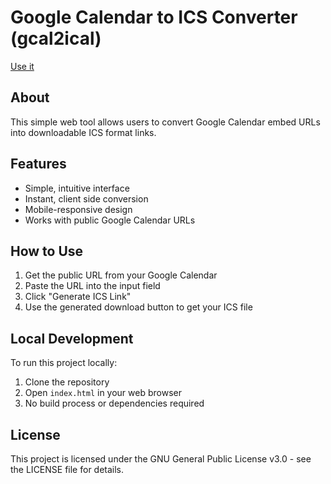 # Google Calendar to ICS Converter (gcal2ical)
[Use it](https://github.com/gitcedric/gcal2ical/)

## About
This simple web tool allows users to convert Google Calendar embed URLs into downloadable ICS format links.

## Features
- Simple, intuitive interface
- Instant, client side conversion
- Mobile-responsive design
- Works with public Google Calendar URLs

## How to Use
1. Get the public URL from your Google Calendar
2. Paste the URL into the input field
3. Click "Generate ICS Link"
4. Use the generated download button to get your ICS file

## Local Development
To run this project locally:
1. Clone the repository
2. Open `index.html` in your web browser
3. No build process or dependencies required

## License
This project is licensed under the GNU General Public License v3.0 - see the LICENSE file for details.

